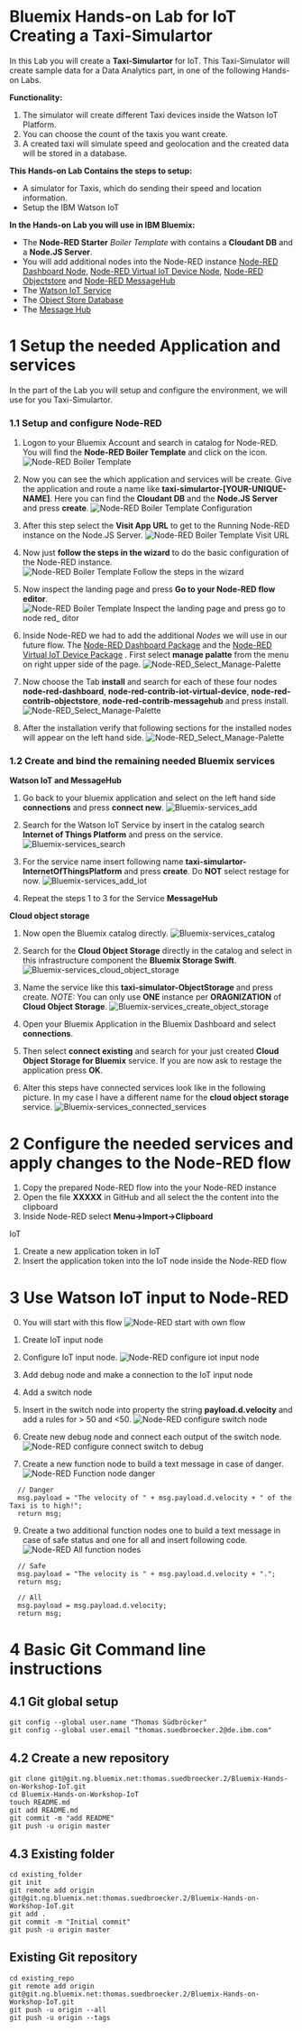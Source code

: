 # Bluemix Hands-on Lab for IoT Creating a Taxi-Simulartor

In this Lab you will create a **Taxi-Simulartor** for IoT. This Taxi-Simulator will create sample data for a Data Analytics part, in one of the following Hands-on Labs.

**Functionality:**

1. The simulator will create different Taxi devices inside the Watson IoT Platform.
2. You can choose the count of the taxis you want create.
3. A created taxi will simulate speed and geolocation and the created data will be stored in a database.

**This Hands-on Lab Contains the steps to setup:**

* A simulator for Taxis, which do sending their speed and location information.
* Setup the IBM Watson IoT

**In the Hands-on Lab  you will use in IBM Bluemix:**

* The **Node-RED Starter** _Boiler Template_ with contains a **Cloudant DB** and a **Node.JS Server**.
* You will add additional nodes into the Node-RED instance [Node-RED Dashboard Node](https://flows.nodered.org/node/node-red-dashboard), [Node-RED Virtual IoT Device Node](https://www.npmjs.com/package/node-red-contrib-iot-virtual-device), [Node-RED Objectstore](http://flows.nodered.org/node/node-red-contrib-objectstore) and [Node-RED MessageHub](https://flows.nodered.org/node/node-red-contrib-messagehub)
* The [Watson IoT Service](https://console.bluemix.net/catalog/services/internet-of-things-platform?env_id=ibm%3Ayp%3Aus-south)
* The [Object Store Database](https://console.bluemix.net/catalog/services/Object-Storage?env_id=ibm%3Ayp%3Aus-south)
* The [Message Hub](https://console.bluemix.net/catalog/?context=services&app=bdd3e76c-09b7-47a6-8515-50c7e6b477e9&env_id=ibm%3Ayp%3Aeu-gb&search=Message%20Hub)

# 1 Setup the needed Application and services

In the part of the Lab you will setup and configure the environment, we will use for you Taxi-Simulartor.

### 1.1 Setup and configure Node-RED

1. Logon to your Bluemix Account and search in catalog for Node-RED. You will find the **Node-RED Boiler Template** and click on the icon.
![Node-RED Boiler Template](images/01_Node-RED_Starter.jpg)

2. Now you can see the which application and services will be create. Give the application and route a name like **taxi-simulartor-[YOUR-UNIQUE-NAME]**. Here you can find the **Cloudant DB** and the **Node.JS Server** and press **create**.
![Node-RED Boiler Template Configuration](images/02_Node-RED_Starter_Setup.jpg)

3. After this step select the **Visit App URL** to get to the Running Node-RED instance on the Node.JS Server.
![Node-RED Boiler Template Visit URL](images/03_Node-RED_Starter-visit-URL.jpg)

4. Now just **follow the steps in the wizard** to do the basic configuration of the Node-RED instance.
![Node-RED Boiler Template Follow the steps in the wizard](images/04_Node-RED_Follow_the_Steps_in_the_wizard.jpg)

5. Now inspect the landing page and press **Go to your Node-RED flow editor**.
![Node-RED Boiler Template Inspect the landing page and press go to node red_ ditor](images/05_Node-RED_Inspect_the_landing_page_and_press_go_to_node_red_editor.jpg)

6. Inside Node-RED we had to add the additional _Nodes_ we will use in our future flow. The [Node-RED Dashboard Package](https://flows.nodered.org/node/node-red-dashboard) and the [Node-RED Virtual IoT Device Package](https://www.npmjs.com/package/node-red-contrib-iot-virtual-device) . First select **manage palatte** from the menu on right upper side of the page.
![Node-RED_Select_Manage-Palette](images/06_Node-RED_Select_Manage-Palette.jpg)

7. Now choose the Tab **install** and search for each of these four nodes **node-red-dashboard**, **node-red-contrib-iot-virtual-device**, **node-red-contrib-objectstore**, **node-red-contrib-messagehub** and press install.
![Node-RED_Select_Manage-Palette](images/07_Node-RED_Install_nodes.jpg)

8. After the installation verify that following sections for the installed nodes will appear on the left hand side.
![Node-RED_Select_Manage-Palette](images/08_Node-RED_List_of_installed_nodes.jpg)

### 1.2 Create and bind the remaining needed Bluemix services

**Watson IoT and MessageHub**

1. Go back to your bluemix application and select on the left hand side **connections** and press **connect new**.
![Bluemix-services_add](images/01_Bluemix_services_add.jpg)

2. Search for the Watson IoT Service by insert in the catalog search **Internet of Things Platform** and press on the service.
![Bluemix-services_search](images/02_Bluemix_services_search.jpg)

3. For the service name insert following name **taxi-simulartor-InternetOfThingsPlatform** and press **create**. Do **NOT** select restage for now.
![Bluemix-services_add_iot](images/02_Bluemix_services_add_iot.jpg)

4. Repeat the steps 1 to 3 for the Service **MessageHub**

**Cloud object storage**

1. Now open the Bluemix catalog directly.
![Bluemix-services_catalog](images/04_Bluemix_services_catalog.jpg)

2. Search for the **Cloud Object Storage** directly in the catalog and select in this infrastructure component the **Bluemix Storage Swift**.
![Bluemix-services_cloud_object_storage](images/05_Bluemix_services_cloud_object_storage.jpg)

3. Name the service like this **taxi-simulator-ObjectStorage** and press create. _NOTE:_ You can only use **ONE** instance per **ORAGNIZATION** of **Cloud Object Storage**.
![Bluemix-services_create_object_storage](images/06_Bluemix_services_create_object_storage.jpg)

4. Open your Bluemix Application in the Bluemix Dashboard and select **connections**.

5. Then select **connect existing** and search for your just created **Cloud Object Storage for Bluemix** service. If you are now ask to restage the application press **OK**.

6. Alter this steps have connected services look like in the following picture. In my case I have a different name for the **cloud object storage** service.
![Bluemix-services_connected_services](images/07_Bluemix_services_connected_services.jpg)

# 2 Configure the needed services and apply changes to the Node-RED flow

1. Copy the prepared Node-RED flow into the your Node-RED instance
2. Open the file **XXXXX** in GitHub and all select the the content into the clipboard
3. Inside Node-RED select **Menu->Import->Clipboard**

IoT
1. Create a new application token in IoT
2. Insert the application token into the IoT node inside the Node-RED flow

# 3 Use Watson IoT input to Node-RED

0. You will start with this flow
![Node-RED start with own flow](12_Node-RED_Start_own_flow.jpg)

1. Create IoT input node

2. Configure IoT input node.
![Node-RED configure iot input node](images/11_Node-RED_Configure_iot_input_node.jpg)

4. Add debug node and make a connection to the IoT input node

5. Add a switch node

6. Insert in the switch node into property the string **payload.d.velocity** and add a rules for > 50 and <50.
![Node-RED configure switch node](images/10_Node-RED_Configure_switch_node.jpg)

7. Create new debug node and connect each output of the switch node.
![Node-RED configure connect switch to debug](images/12_Node-RED_Connect_debug_to_switch.jpg)

8. Create a new function node to build a text message in case of danger.
![Node-RED Function node danger](images/13_Node-RED_Function_node_danger)
```
  // Danger
  msg.payload = "The velocity of " + msg.payload.d.velocity + " of the Taxi is to high!";
  return msg;
```

9. Create a two additional function nodes one to build a text message in case of safe status and one for all and insert following code.
![Node-RED All function nodes](images/14_Node-RED_All_function_nodes)
```
  // Safe
  msg.payload = "The velocity is " + msg.payload.d.velocity + ".";
  return msg;
```
```
  // All
  msg.payload = msg.payload.d.velocity;
  return msg;
```




# 4 Basic Git Command line instructions

## 4.1 Git global setup

```
git config --global user.name "Thomas Südbröcker"
git config --global user.email "thomas.suedbroecker.2@de.ibm.com"
```
## 4.2 Create a new repository

```
git clone git@git.ng.bluemix.net:thomas.suedbroecker.2/Bluemix-Hands-on-Workshop-IoT.git
cd Bluemix-Hands-on-Workshop-IoT
touch README.md
git add README.md
git commit -m "add README"
git push -u origin master
```

## 4.3 Existing folder

```
cd existing_folder
git init
git remote add origin git@git.ng.bluemix.net:thomas.suedbroecker.2/Bluemix-Hands-on-Workshop-IoT.git
git add .
git commit -m "Initial commit"
git push -u origin master
```

## Existing Git repository

```
cd existing_repo
git remote add origin git@git.ng.bluemix.net:thomas.suedbroecker.2/Bluemix-Hands-on-Workshop-IoT.git
git push -u origin --all
git push -u origin --tags
```
